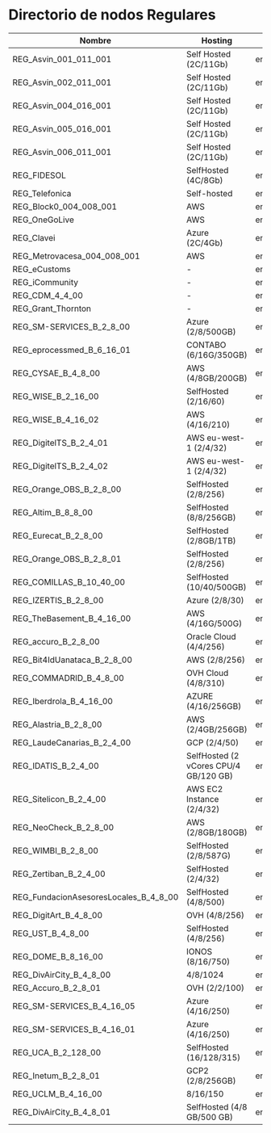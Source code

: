 # Directorio de nodos Regulares
| Nombre                      | Hosting                                   | Enode |
| ---                         | ---                                       | ---   |
| REG_Asvin_001_011_001       | Self Hosted (2C/11Gb)                     | enode://65b567362f59c87a838b2ad35ffddf682fe9c2a7189a31f280bde0182d43a0f7c6e5cdf60c7824b43d4f9a2e4ecb0df10377f3356f7ddf67b3027cbab3219075@35.234.123.138:30303  |
| REG_Asvin_002_011_001       | Self Hosted (2C/11Gb)                     | enode://bb21b4809bed352b257554256b46ad3b1e3a90b7babdaffab277002a876a642fb03f225096134a069c499b092ce6edb7206169541b8bdde1bfed6bb776b8334f@91.250.82.163:30303   |
| REG_Asvin_004_016_001       | Self Hosted (2C/11Gb)                     | enode://84bd835d57c68f6e3654e649337205b251b630bae933c3544fa59848e59747f25dfaafea6ef9671e7c2394a93b73a41d07ceb1a4e3439eac9a42d34bbd2b9f63@34.107.93.74:30303    |
| REG_Asvin_005_016_001       | Self Hosted (2C/11Gb)                     | enode://1e004b1fbd3252c248a6a24635941c23448e3fd347b87f373d6001feb0518dc0d5e129c6394f472ce70af5ff28b6f29b82cdfe6c96ae6c14cb4611e7d3701b8e@34.89.150.65:30303 	 |
| REG_Asvin_006_011_001       | Self Hosted (2C/11Gb)                     | enode://32773c3170d42e1d54650c31cbf8537a74966d39e4f749d8a3d7330b6333e9bf65aad47d55c912e98e503b5d88e7ab3731ce6f399fb4d4242810e08514e10496@212.15.209.189:30303  |
| REG_FIDESOL                 | SelfHosted (4C/8Gb)                       | enode://a7cac18bc5684c6f512b2cea22fcc65118565cc081c5056a391f5a48ad6f573b47eccc23dabea2f70721fbc14b4bde97edf5f0aecdebd6146f1290e6981c0b3d@80.34.8.215:30303     |
| REG_Telefonica              | Self-hosted                               | enode://10a2bf67089f38454301b9ba004ab78e660f7faf9811c66f98d536b851bee17cc5bd7aefd0438791e4875864d1b803b13b250c5589df21ad700a3929851a5245@81.46.210.187:30303  |
| REG_Block0_004_008_001      | AWS                                       | enode://2a2832441458c921a2ae27b3a001512f436254a6d743fc9e796e5acc44fa7583acec9ad061352b1305668c9357d35f53e1f1683ad974d36a3893e5e24551d6ff@3.66.175.69:30303     |
| REG_OneGoLive               | AWS                                       | enode://9a1db09bc5f28019f3ab9be6d034a7324ea88ed050cc090839e3a14e5469edaffd2a5fc5ee30ca6a7706ea52387da397ee61f082514e8ffe2d1c57a0711cbef6@54.170.111.19:30303   |
| REG_Clavei                  | Azure (2C/4Gb)                            | enode://70f2ba4804ce2e6b68232f9c277c2abb8a373274ef055eae6175885ba7866802c664ae589c35c1ad1da005cf18122ad02bacce55bcb1561f70699759381e9c1d@137.117.170.193:30303 |
| REG_Metrovacesa_004_008_001 | AWS                                       | enode://c3da107188faa7940ada9833819d12520b4dd94cff0ca418d89e62fc90546ca7502452c7a127f657deacded2e9a67b95d18fad7a342c217ad9d5aad38f574712@18.168.169.239:30303  |
| REG_eCustoms                | -                                         | enode://924d67c546d3c009fb500f7f478138f54c05f0e3439b1edfd823acb886fa173a43640947e3e18feb8bca36abe28391a8c86f3bff99d3518c1a8814c08fde48b2@35.240.16.43:30303    |
| REG_iCommunity              | -                                         | enode://4dd807ae01f1cff9f82cb454fe0c0deaa60ad5a8241d2031361ede6b141b42c95048b2a3ba2772d1f2404e9cf0f7a8cb128646c810fe7747ca3df73f75f8a47d@15.236.219.22:30303   |
| REG_CDM_4_4_00              | -                                         | enode://f9bfd4f89f4969a3ad7fe7d7052e0135f2f80681af343ffc1a599a99c46a82b82536fa0e39c3e08eeae715f77dee88777eeae5b574ffd653c8fdfeb0f1238569@52.47.79.5:30303      |
| REG_Grant_Thornton          | -                                         | enode://f884e0a806880d73a236871be233f8e009d83f2b71503baf68f9402423228f8c1f70b5eddb74545cde0969413857004d78100e0a5e3d80ff0996fd10c2014e70@52.48.241.156:30303   |
| REG_SM-SERVICES_B_2_8_00 | Azure (2/8/500GB) | enode://d49da78ba1fb578fe4075a2ffb76a23d792876c543768f94a292b69c60bd995000db28ac350f572b02d9cdfe1ae32c350e1734889d1d0e2f892f896aa6ca04da@20.126.112.52:30303 |
| REG_eprocessmed_B_6_16_01 | CONTABO (6/16G/350GB) | enode://84f964868779da65d02597ee67e1436086a7350ff6e5a86adf31f453abfb6c07941feb284ffaf9b1059041b4e5e325b08a0835e39dea87c7c762f9250e2bf65d@75.119.152.191:30303 |
| REG_CYSAE_B_4_8_00 | AWS (4/8GB/200GB) | enode://c8258e828b16ce2127421b3d4c15b8b8777684f85e957f3d7256e1a06690f4858800021e17c8f04335384d419511d7f64dbc8828e5913d27a1c0dc3bc85236c2@54.216.118.18:30303 |
| REG_WISE_B_2_16_00 | SelfHosted (2/16/60) | enode://281c9b608e30dd886694b1246bf27964f678c9d963ac77ce9d2ac005d37ae02f780650575424fa657088b8a84fd29e7daa394d5079b610362c77819b736ef132@178.32.176.177:30303 |
| REG_WISE_B_4_16_02 | AWS (4/16/210) | enode://a390eefd3452772b953720380d02a92841b99990b6ca8ea646b41f072ee1c2e7b4a929f9a5f1252c6b48b61d88e1f54015d4b913f3c99647507b6c30f4dd7269@18.101.66.28:30303 |
| REG_DigitelTS_B_2_4_01 | AWS eu-west-1 (2/4/32) | enode://f7d5c90627df9b4e828667538ea889028689bf4e19695f148401fd379f18c4034ad13815b05fae20e179a3a446af522442a89a26f90cc22f40fb274ee90a5770@52.19.141.129:30303 |
| REG_DigitelTS_B_2_4_02 | AWS eu-west-1 (2/4/32) | enode://31c8f73a7967095da964f54b1c76e0b82c8cf75a556c1295b6e662b17abe05a8d945164e76f02ffbd5526360cb2a9d657ab5939c9e2cb58f6c559edfe6284cf7@63.33.103.195:30303 |
| REG_Orange_OBS_B_2_8_00 | SelfHosted (2/8/256) | enode://70bad3ca9af339821e3f32a163342b37868fc527bf4cca0f4e108dc76e09b5934485cff71f4378d0e4126e5c167e4af47917457cffdfd27655662e81acfe78ad@90.84.168.240:30303 |
| REG_Altim_B_8_8_00 | SelfHosted (8/8/256GB) | enode://a002b90a49a2f9b06720315bc12e3edec2c4e80b05bb31c3232823afcde355d884ff6732f93fcf68132cf77b5a8fd28ce82a627f37d81a66386a4e5705e5cee7@45.95.197.71:30303 |
| REG_Eurecat_B_2_8_00 | SelfHosted (2/8GB/1TB) | enode://0e70c7d5ec382822ec35e742fb3800e7b91da938683a646f93a54d0bb5f3cbfd1a7907e26666f43c210b26bfe0f219bc880476a1fee08c3a8aaf7ef4f78f3146@212.170.14.86:30303 |
| REG_Orange_OBS_B_2_8_01 | SelfHosted (2/8/256) | enode://3f5d4d94118b720b782ba322dfc25c9b5530cd75e138d37a9d44cda97d04763f99a334429422b493f7d88afba1adf767d0334b1923fa750b8e79b79016030d80@90.84.193.22:30303 |
| REG_COMILLAS_B_10_40_00 | SelfHosted (10/40/500GB) | enode://2f760d168872876a0cd000a8c0fe1f7ebbca0f51c89dd0d03535489f76c459cba37eb1425878ecf863150ece1ead2f2ed7d518f12b912959cc2af5a0e964a420@130.206.64.6:30303 |
| REG_IZERTIS_B_2_8_00 | Azure (2/8/30) | enode://b81cc844152a21deda2613ac185fc1b8eae99576ff9098ce525debe5a7e9005895ce7d46c65b63bc79b7030ad50db90407d5016ea2f39b36f86d3760db2d30c0@46.137.29.114:30303 |
| REG_TheBasement_B_4_16_00 | AWS (4/16G/500G) | enode://63a118939d5de4941eefabe628fa7cf11f2a564e80db3a94d99053c34d9443544ac414216eab1968c8a917e2a6a6bbe63fe19dbd2c61dbcba95e47db5567784f@34.249.11.251:30303 |
| REG_accuro_B_2_8_00 | Oracle Cloud (4/4/256) | enode://40b10be771121a3bcab1e751c93a2e0cacbb0efa5b6c9602bb61cbaa078947d3a54d8b34bdfbbdbc088d24f55a10adf1218c446463c8107dc6d31726d71ec6f7@143.47.49.0:30303 |
| REG_Bit4IdUanataca_B_2_8_00 | AWS (2/8/256) | enode://76fc36d6b629cacac4c5d92d949fa96ec11eec576e086797eafdacde255f91a15933d8998df9a6170d99e1b8cca38c24c3db529f1239c868a4603c2d1e0de2a8@52.208.201.169:30303 |
| REG_COMMADRID_B_4_8_00 | OVH Cloud (4/8/310) | enode://f53739a8726f77bc0dabb8809041e531db10affc376fff1e1040e14cf03189b305d518ee9fb1e1182d0429bdf561b5365fb7f927d866aa33c54e30152dcb1a58@51.195.216.215:30303 |
| REG_Iberdrola_B_4_16_00 | AZURE (4/16/256GB) | enode://f7bbd1f6c4de7c2b43c18049324b31d3ce11cbd4f158eb573328fcd2578e313ed0730863a76ba3cd044295e20ef7199775ae8b29901801f91a156a5ffed64e10@51.144.112.71:30303 |
| REG_Alastria_B_2_8_00 | AWS (2/4GB/256GB) | enode://3dbd2a8d98f425efa2ce62b37329599eac62f0b166cf75d8007f510b04280b36a36735b7f3fa3e1326834b5b55a057fee4b7f480b034309b621d8766fa4256d6@3.251.45.181:30303 |
| REG_LaudeCanarias_B_2_4_00 | GCP (2/4/50) | enode://359132918ac4ccd259b1ee2b55a7155b541498f49659e4dc399eb1d5ace7221f127f086a0a1cd01705dce98a8dcd3b2f7ca20c892665c25ebd44070f2987c54e@35.205.74.157:30303 |
| REG_IDATIS_B_2_4_00 | SelfHosted (2 vCores CPU/4 GB/120 GB) | enode://d2eec0b48a88f9bea2528c3a41043f1185b393dd761cdc5791d3316d321e53153487219cb20a13d9d736e9912602474c5c0a33b3142a76034b501c40c64f1d6c@212.227.37.78:30303 |
| REG_Sitelicon_B_2_4_00 | AWS EC2 Instance (2/4/32) | enode://7b8eb0eaddc3ab8722487d904da95d18d9e1a80a3b4ae534f49e122229e4b383b18838ead42395200d98fb4789e414bd1da1a67bceafbaeee3794145c97ac583@18.101.11.155:30303 |
| REG_NeoCheck_B_2_8_00 | AWS (2/8GB/180GB) | enode://c39487c3ea81996f93556f2beccf168e16ebac1bfd08743b8ab10444119c9b88ae9d865af0b890ff78e88bc0dce58980c96012b99bfb7d3a5a7d1b6360863cfc@54.217.55.178:30303 |
| REG_WIMBI_B_2_8_00 | SelfHosted (2/8/587G) | enode://becbc43c3bdf07d1feb3bcaf8021b851ed4ea06cd5070d7f30964ea59d9821d58cf7a9a5cdf3712c3c4c1b519f50fc6c9c76fd91949544bb92a95fac35b8c95c@212.8.103.143:30303 |
| REG_Zertiban_B_2_4_00 | SelfHosted (2/4/32) | enode://6a7126666ff72f80229e81b1887602ae8990c608fa5aecdfec63dbd80d38015a65ed13c4609a5ada1899d1202d78d239d73af2f253ce6b525dd989c1f379cb1a@35.205.106.151:30303 |
| REG_FundacionAsesoresLocales_B_4_8_00 | SelfHosted (4/8/500) | enode://d58ff886b4cabd8d037df74c8bf0d3f0622ead0fced4f170c7d7e38ed34894d477af1d0f68551cf246701d00f60abc586875151aab399f55a39203b7ae1ece89@195.77.33.226:30303 |
| REG_DigitArt_B_4_8_00 | OVH (4/8/256) | enode://dcd77a5e302e994e8e89b6535429cdce50bc09a38a2579ef5fa272306543f4c30f90b082cf69ed2d72cb1790a1655bee8cc9646dbe1e4ea0558121f32c5c3ba0@178.33.165.68:30303 |
| REG_UST_B_4_8_00 | SelfHosted (4/8/256) | enode://0a96042fefa8f7ec6c820d0965c5227b14d0cb52e99e2697d118bd9fa64add8258b8f01f56ed16005f3ec6e1f7c4ea97b991605b6c2d21e1d546668869e55c52@195.55.226.22:30303 |
| REG_DOME_B_8_16_00 | IONOS (8/16/750) | enode://fa3b5369cc7a5ead3c38ae039bbd70292a7af129f5d7f8e5b3f921eefa38c3ea59d9742582c99a53d00977627c27670f1ebf7cf781d6dbc4c58ceb9e8399db73@194.164.195.39:30303 |
| REG_DivAirCity_B_4_8_00 | 4/8/1024 | enode://8b34359c853b8ef33cec97476ef6330e692497cd802346daa4ba8b9eea9520856c1adff4cf159560843332998ef233774cec5d9015c3eb08dcf16984aa11ce87@155.207.26.52:30303 |
| REG_Accuro_B_2_8_01 | OVH (2/2/100) | enode://10ce1f0616e6145818386f7beb5f09ec7072b319f7ca5f0ed459c7cd7b1e75158dfb3c19f85bfd2d2334e417705fbe66dd8bace9a9cc133be8bf8ec48f4b210b@57.129.30.83:30303 |
| REG_SM-SERVICES_B_4_16_05 | Azure (4/16/250) | enode://d239750e2de5424c638823ae0e6c79394eeb13d785ea5d824f01260f0a642e832d2f38e303b35fdf996fa0185f9b1a2bfc8705b5fda69fb07c544469abbf56a2@137.117.194.49:30303 |
| REG_SM-SERVICES_B_4_16_01 | Azure (4/16/250) | enode://ece5ecc4ad3aaaadfa8f0d7d5d5e9692afbbde4a3ad98424436f2a457557190e6ebc5bc0263ead3488639e24eec6b9d856008fd0f9f119399efbdcacecefffcc@51.136.7.182:30303 |
| REG_UCA_B_2_128_00 | SelfHosted (16/128/315) | enode://c26ccf26dfa0cf227b486f919e0a92540b99d521c93e3f626553d5b8a6aa7402b0da511502410855a021718f716cbb8097028077d5720613a25f6e10047282cf@150.214.89.36:30303 |
| REG_Inetum_B_2_8_01 | GCP2 (2/8/256GB) | enode://c036cf1e989c83245e7113859e663e70cc5ca1ea2110b3e793f41976cfe3e4ce5f26f27b72220b05b5f5887666b11d59d9a0f787367d38d1431d750b126076b5@34.175.6.201:30303 |
| REG_UCLM_B_4_16_00 | 8/16/150 | enode://4647c62ba9cb01646207ca4c4f8bd4c8a8097761255fed5a5a5480b2cef365de1f5a5bebeafe8b0365bc0ec335fa4bbc922967245b7fe40d3a0a807193ac7ea7@161.67.137.18:30303 |
| REG_DivAirCity_B_4_8_01 | SelfHosted (4/8 GB/500 GB) | enode://14633d215a766d8e20de4e2d50ba258ee3d081d561002e0484e834bd96c55f4f1102132308e1a3b43aa198150870529b5663fbe5675fb2b001a0da7ac706b33e@155.207.26.42:30303 |
